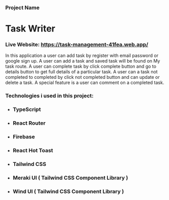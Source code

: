 ### Project Name

# **Task Writer**

### **Live Website:** **<https://task-management-41fea.web.app/>**

In this application a user can add task by register with email password or google sign up. A user can add a task and saved task will be found on My task route. A user can complete task by click complete button and go to details button to get full details of a particular task. A user can a task not completed to completed by click not completed button and can update or delete a task. A special feature is a user can comment on a completed task.

### Technologies i used in this project:

- ### TypeScript
- ### React Router
- ### Firebase
- ### React Hot Toast
- ### Tailwind CSS
- ### Meraki UI ( Tailwind CSS Component Library )
- ### Wind UI ( Tailwind CSS Component Library )
